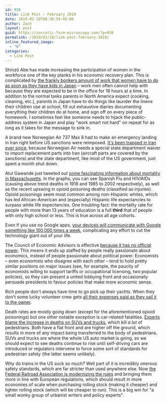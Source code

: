 ```yaml
---
id: 936
title: Link Post – February 2019
date: 2019-02-10T08:30:54-05:00
author: Zach
layout: post
guid: https://socratic-form-microscopy.com/?p=936
permalink: /2019/02/10/link-post-february-2019/
inline_featured_image:
  - "0"
categories:
  - Link Post
---
```

Shinzō Abe has made increasing the participation of women in the workforce one of the key planks in his economic recovery plan. This is complicated by <a href="https://www.nytimes.com/2019/02/02/world/asia/japan-working-mothers.html">the frankly bonkers amount of work that women have to do as soon as they have kids in Japan</a> – work men often cannot help with because they are expected to be in the office for 16 hours at a time. In addition to the normal tasks parents in North America expect (cooking, cleaning, etc.), parents in Japan have to do things like launder the linens their children use at school, fill out exhaustive diaries documenting everything their children do at home, and sign off on every piece of homework. I sometimes feel like someone needs to hijack the public-address system in Japan and play "work smart not hard" on repeat for as long as it takes for the message to sink in.

A brand new Norwegian Air 737 Max 8 had to make an emergency landing in Iran right before US sanctions were reimposed. <a href="reimposed">It's been trapped in Iran ever since</a>, because Norwegian Air needs a special state department waiver to import replacement parts into Iran (aircraft parts are covered by the sanctions) and the state department, like most of the US government, just spent a month shut down.

Atul Gawande just tweeted out <a href="https://twitter.com/Atul_Gawande/status/1078646188344336384">some fascinating information about mortality in Massachusetts</a>. In the graphs, you can see Spanish Flu and HIV/AIDs (causing above trend deaths in 1918 and 1985 to 2002 respectively), as well as the recent upswing in opioid poisoning deaths (classified as injuries). Opioid poisonings seem most common among non-Hispanic whites, which has led African-American and (especially) Hispanic life expectancies to surpass white life expectancies. One troubling fact: the mortality rate for people with more than 13 years of education is a full <strong>third</strong> that of people with only high school or less. This is true across all age cohorts.

Even if you use no Google apps, <a href="https://gizmodo.com/i-cut-google-out-of-my-life-it-screwed-up-everything-1830565500?">your devices will communicate with Google something like 100,000 times a week</a>, complicating any effort to cut the technology giant out of your life.

The Council of Economic Advisors is effective <a href="https://www.econlib.org/archives/2018/05/why_is_the_cea.html">because it has no official power</a>. This means it ends up staffed by people really passionate about economics, instead of people passionate about political power. Economists – even economists who disagree with each other – tend to hold pretty similar positions on major issues (see, for example, the paucity of economists willing to support tariffs or occupational licensing, two popular policies), so they can present a united lobbying front and occasionally persuade presidents to favour policies that make more economic sense.

Rich people don't always have time to go pick up their yachts. When they don't some lucky volunteer crew gets <a href="https://www.ft.com/content/d7a5661c-02b8-11e9-9d01-cd4d49afbbe3">all their expenses paid as they sail it to the owner</a>.

Death rates are mostly going down (except for the aforementioned opioid poisonings) but one other notable exception is car-related fatalities. <a href="https://www.freep.com/story/money/cars/2018/06/28/suvs-killing-americas-pedestrians/646139002/">Experts blame the increase in deaths on SUVs and trucks</a>, which kill <em>a lot</em> of pedestrians. Both have a flat front and are higher off the ground, which results in more of any impact being transferred to the body of pedestrians. SUVs and trucks are where the whole US auto market is going, so we should expect to see deaths continue to rise until self-driving cars are introduced or regulators intervene to force some sort of standards for pedestrian safety (the latter seems unlikely).

Why do trains in the US suck so much? Well part of it is incredibly onerous safety standards, which are far stricter than used anywhere else. Now <a href="https://usa.streetsblog.org/2018/11/23/u-s-finally-legalizes-modern-european-style-train-cars">the Federal Railroad Association is modernizing the rules</a> and bringing them more in line with European regulations, which should result in more economies of scale when purchasing rolling stock (making it cheaper) and lighter rolling stock (which will be cheaper to run). This is a big win for "a small wonky group of urbanist writers and policy experts".